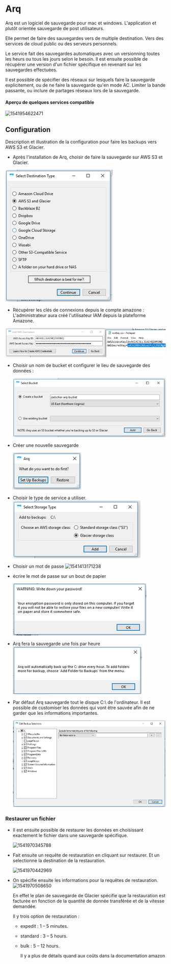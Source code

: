 # Arq

Arq est un logiciel de sauvegarde pour mac et windows. 
L'application et plutôt  orientée sauvegarde de post utilisateurs.

Elle permet de faire des sauvegardes vers de multiple destination. Vers des services de cloud public ou des serveurs personnels.

Le service fait des sauvegardes automatiques avec un versionning toutes les heurs ou tous les jours selon le besoin.
Il est ensuite possible de récupérer une version d'un fichier spécifique en revenant sur les sauvegardes effectuées.

Il est possible de spécifier des réseaux sur lesquels faire la sauvegarde explicitement, ou de ne faire la sauvegarde qu'en mode AC. Limiter la bande passante, ou inclure de partages réseaux lors de la sauvegarde.

#### Aperçu de quelques services compatible

![1541954622471](/home/joel/Switchdrive/HEIG/S-5/AIT/Labos/presentation/img/1541954622471.png)

## Configuration

Description et illustration de la configuration pour faire les backups vers AWS S3 et Glacier.

- Après l'installation de Arq, choisir de faire la sauvegarde sur AWS S3 et Glacier.

![1541410845677](./img/1541410845677.png)

- Récupérer les clés de connexions depuis le compte amazone :
  L'administrateur aura créé l'utilisateur IAM depuis la plateforme Amazone.

![1541412469247](./img/1541412469247.png)

- Choisir un nom de bucket et configurer le lieu de sauvegarde des données :

  ![1541412572934](./img/1541412572934.png)

- Créer une nouvelle sauvegarde

  ![1541412913726](./img/1541412913726.png)

- Choisir le type de service a utiliser.
  ![1541413012893](./img/1541413012893.png)

- Choisir un mot de passe
  ![1541413171238](/home/joel/.config/Typora/typora-user-images/1541413171238.png)

- écrire le mot de passe sur un bout de papier

  ![1541413259930](./img/1541413259930.png)

- Arq fera la sauvegarde une fois par heure
  ![1541413373193](./img/1541413373193.png)



- Par défaut Arq sauvegarde tout le disque C:\ de l'ordinateur. Il est possible de customiser les données qui vont être sauvée afin de ne garder que les informations importantes.

  ![1541413531500](./img/1541413531500.png)



### Restaurer un fichier

- Il est ensuite possible de restaurer les données en choisissant exactement le fichier dans une sauvegarde spécifique.

  ![1541970345788](/home/joel/Switchdrive/HEIG/S-5/AIT/Labos/presentation/img/1541970345788.png)



- Fait ensuite un requête de restauration en cliquant sur restaurer.
  Et un selectionne la destination de la restauration.

  ![1541970442969](/home/joel/Switchdrive/HEIG/S-5/AIT/Labos/presentation/img/1541970442969.png)

- On spécifie ensuite les informations pour la requêtes de restauration.
  ![1541970508650](/home/joel/Switchdrive/HEIG/S-5/AIT/Labos/presentation/img/1541970508650.png)

  En effet le plan de sauvegarde de Glacier spécifie que la restauration est facturée en fonction de la quantité de donnée transférée et de la vitesse demandée.

  Il y trois option de restauration : 

  - expedit : 1 – 5 minutes.

   - standard : 3 – 5 hours.

   - bulk : 5 – 12 hours.

     Il y a plus de détails quand aux coûts dans la documentation amazon
